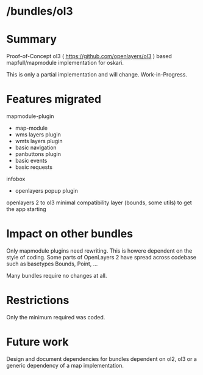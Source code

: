 
/bundles/ol3
=======================


# Summary

Proof-of-Concept ol3 ( https://github.com/openlayers/ol3 ) based mapfull/mapmodule implementation
for oskari.

This is only a partial implementation and will change.
Work-in-Progress. 

# Features migrated

mapmodule-plugin 
- map-module
- wms layers plugin
- wmts layers plugin
- basic navigation 
- panbuttons plugin
- basic events
- basic requests

infobox
- openlayers popup plugin
 
openlayers 2 to ol3 minimal compatibility layer (bounds, some utils) to get the app starting


# Impact on other bundles

Only mapmodule plugins need rewriting. This is howere dependent on the style of coding.
Some parts of OpenLayers 2 have spread across codebase such as basetypes Bounds, Point, ...

Many bundles require no changes at all.
 

# Restrictions

Only the minimum required was coded.

# Future work

Design and document dependencies for bundles dependent on ol2, ol3 or a generic dependency of 
a map implementation.

